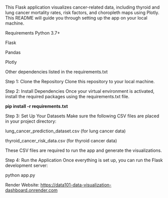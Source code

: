 This Flask application visualizes cancer-related data, including thyroid and lung cancer mortality rates, risk factors, and choropleth maps using Plotly. This README will guide you through setting up the app on your local machine.

Requirements
Python 3.7+

Flask

Pandas

Plotly

Other dependencies listed in the requirements.txt

Step 1: Clone the Repository
Clone this repository to your local machine.

Step 2: Install Dependencies
Once your virtual environment is activated, install the required packages using the requirements.txt file.

****pip install -r requirements.txt****

Step 3: Set Up Your Datasets
Make sure the following CSV files are placed in your project directory:

lung_cancer_prediction_dataset.csv (for lung cancer data)

thyroid_cancer_risk_data.csv (for thyroid cancer data)

These CSV files are required to run the app and generate the visualizations.

Step 4: Run the Application
Once everything is set up, you can run the Flask development server:

python app.py


Render Website:
https://data101-data-visualization-dashboard.onrender.com
